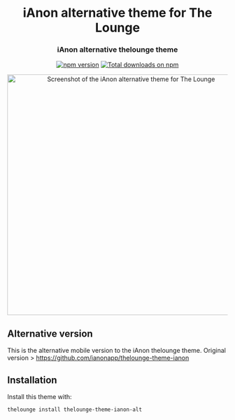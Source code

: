 <h1 align="center">
	iAnon alternative theme for The Lounge
</h1>

<h3 align="center">
	iAnon alternative thelounge theme
</h3>

<p align="center">
	<a href="https://yarn.pm/thelounge-theme-ianon-alt"><img
		alt="npm version"
		src="https://img.shields.io/npm/v/thelounge-theme-ianon-alt.svg?style=flat-square"></a>
	<a href="https://npm-stat.com/charts.html?package=thelounge-theme-ianon-alt&from=2016-02-12"><img
		alt="Total downloads on npm"
		src="https://img.shields.io/npm/dt/thelounge-theme-ianon-alt.svg?colorB=007dc7&style=flat-square"></a>
</p>

<p align="center">
	<img width="550" alt="Screenshot of the iAnon alternative theme for The Lounge"  src="https://user-images.githubusercontent.com/128842516/239688645-bf0c4ee9-689b-4927-a94c-02080e4184eb.png">
</p>

## Alternative version
This is the alternative mobile version to the iAnon thelounge theme.
Original version > https://github.com/ianonapp/thelounge-theme-ianon

## Installation

Install this theme with:

```sh
thelounge install thelounge-theme-ianon-alt
```
